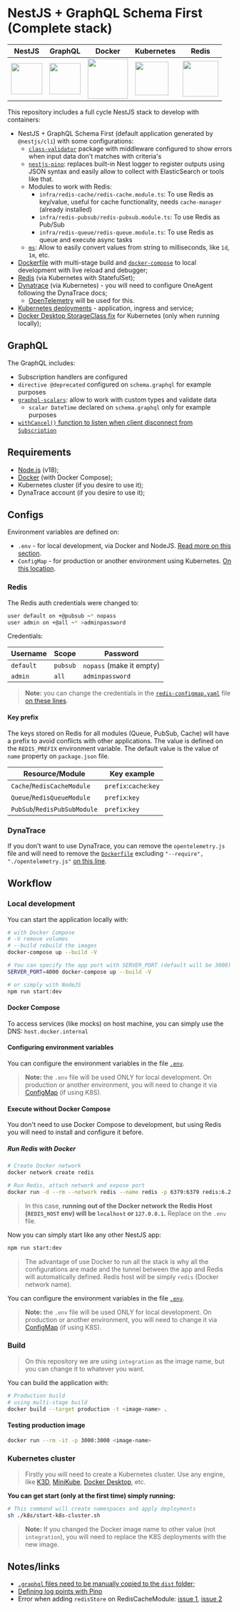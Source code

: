 # NestJS + GraphQL Schema First (Complete stack)

| NestJS                                                                | GraphQL                                                                                                                        | Docker                                                                                  | Kubernetes                                                                                                                                                             | Redis                                                                                        |
| --------------------------------------------------------------------- | ------------------------------------------------------------------------------------------------------------------------------ | --------------------------------------------------------------------------------------- | ---------------------------------------------------------------------------------------------------------------------------------------------------------------------- | -------------------------------------------------------------------------------------------- |
| <img src="https://docs.nestjs.com/assets/logo-small.svg" width="70"/> | <img src="https://upload.wikimedia.org/wikipedia/commons/thumb/1/17/GraphQL_Logo.svg/1200px-GraphQL_Logo.svg.png" width="70"/> | <img src="https://www.docker.com/wp-content/uploads/2022/03/Moby-logo.png" width="90"/> | <img src="https://upload.wikimedia.org/wikipedia/commons/thumb/3/39/Kubernetes_logo_without_workmark.svg/1200px-Kubernetes_logo_without_workmark.svg.png" width="75"/> | <img src="https://plugins.jetbrains.com/files/12820/199712/icon/pluginIcon.svg" width="80"/> |

This repository includes a full cycle NestJS stack to develop with containers:

- NestJS + GraphQL Schema First (default application generated by `@nestjs/cli`) with some configurations:
  - [`class-validator`](https://github.com/typestack/class-validator) package with middleware configured to show errors when input data don't matches with criteria's
  - [`nestjs-pino`](https://github.com/iamolegga/nestjs-pino): replaces built-in Nest logger to register outputs using JSON syntax and easily allow to collect with ElasticSearch or tools like that.
  - Modules to work with Redis:
    - `infra/redis-cache/redis-cache.module.ts`: To use Redis as key/value, useful for cache functionality, needs `cache-manager` (already installed)
    - `infra/redis-pubsub/redis-pubsub.module.ts`: To use Redis as Pub/Sub
    - `infra/redis-queue/redis-queue.module.ts`: To use Redis as queue and execute async tasks
  - [`ms`](https://github.com/vercel/ms): Allow to easily convert values from string to milliseconds, like `1d`, `1m`, etc.
- [Dockerfile](./Dockerfile) with multi-stage build and [`docker-compose`](./docker-compose.yml) to local development with live reload and debugger;
- [Redis](./k8s/redis/) (via Kubernetes with StatefulSet);
- [Dynatrace](./k8s/dynatrace/) (via Kubernetes) - you will need to configure OneAgent following the DynaTrace docs;
  - [OpenTelemetry](./opentelemetry.js) will be used for this.
- [Kubernetes deployments](./k8s/) - application, ingress and service;
- [Docker Desktop StorageClass fix](./k8s/docker-desktop/storageclass.yml) for Kubernetes (only when running locally);

## GraphQL

The GraphQL includes:

- Subscription handlers are configured
- `directive @deprecated` configured on `schema.graphql` for example purposes
- [`graphql-scalars`](https://the-guild.dev/graphql/scalars): allow to work with custom types and validate data
  - `scalar DateTime` declared on `schema.graphql` only for example purposes
- [`withCancel()` function to listen when client disconnect from `Subscription`](https://github.com/nestjs/graphql/issues/186#issuecomment-478238683)

## Requirements

- [Node.js](https://nodejs.org/en/) (v18);
- [Docker](https://www.docker.com/products/docker-desktop) (with Docker Compose);
- Kubernetes cluster (if you desire to use it);
- DynaTrace account (if you desire to use it);

## Configs

Environment variables are defined on:

- `.env` - for local development, via Docker and NodeJS. [Read more on this section](#configuring-environment-variables).
- `ConfigMap` - for production or another environment using Kubernetes. [On this location](./k8s/configmap.yml).

### Redis

The Redis auth credentials were changed to:

```bash
user default on +@pubsub ~* nopass
user admin on +@all ~* >adminpassword
```

Credentials:

| Username  | Scope    | Password                 |
| --------- | -------- | ------------------------ |
| `default` | `pubsub` | `nopass` (make it empty) |
| `admin`   | `all`    | `adminpassword`          |

> **Note:** you can change the credentials in the [`redis-configmap.yaml`](./k8s/redis/redis-configmap.yaml) file [on these lines](https://github.com/tiagoboeing/nestjs-graphql-schemafirst-docker-k8s/blob/5ad865af51fccf942550d991a662796b34f957ca/k8s/redis/redis-configmap.yaml#L768-L770).

#### Key prefix

The keys stored on Redis for all modules (Queue, PubSub, Cache) will have a prefix to avoid conflicts with other applications. The value is defined on the `REDIS_PREFIX` environment variable. The default value is the value of `name` property on `package.json` file.

| Resource/Module              | Key example            |
| ---------------------------- | ---------------------- |
| `Cache`/`RedisCacheModule`   | `prefix`:`cache`:`key` |
| `Queue`/`RedisQueueModule`   | `prefix`:`key`         |
| `PubSub`/`RedisPubSubModule` | `prefix`:`key`         |

### DynaTrace

If you don't want to use DynaTrace, you can remove the `opentelemetry.js` file and will need to remove the [`Dockerfile`](./Dockerfile) excluding `"--require", "./opentelemetry.js"` [on this line](https://github.com/tiagoboeing/nestjs-graphql-schemafirst-docker-k8s/blob/2c7daad63ea0fe7712353334aaa1d0702caee989/Dockerfile#L62).

## Workflow

### Local development

You can start the application locally with:

```bash
# with Docker Compose
# -V remove volumes
# --build rebuild the images
docker-compose up --build -V

# You can specify the app port with SERVER_PORT (default will be 3000)
SERVER_PORT=4000 docker-compose up --build -V

# or simply with NodeJS
npm run start:dev
```

#### Docker Compose

To access services (like mocks) on host machine, you can simply use the DNS: `host.docker.internal`

#### Configuring environment variables

You can configure the environment variables in the file [`.env`](./.env).

> **Note:** the `.env` file will be used ONLY for local development. On production or another environment, you will need to change it via [ConfigMap](./k8s/configmap.yml) (if using K8S).

#### Execute without Docker Compose

You don't need to use Docker Compose to development, but using Redis you will need to install and configure it before.

##### Run Redis with Docker

```bash
# Create Docker network
docker network create redis

# Run Redis, attach network and expose port
docker run -d --rm --network redis --name redis -p 6379:6379 redis:6.2.3-alpine
```

> In this case, **running out of the Docker network the Redis Host (`REDIS_HOST` env) will be `localhost` or `127.0.0.1`.** Replace on the `.env` file.

Now you can simply start like any other NestJS app:

```bash
npm run start:dev
```

> The advantage of use Docker to run all the stack is why all the configurations are made and the tunnel between the app and Redis will automatically defined. Redis host will be simply `redis` (Docker network name).

You can configure the environment variables in the file [`.env`](./.env).

> **Note:** the `.env` file will be used ONLY for local development. On production or another environment, you will need to change it via [ConfigMap](./k8s/configmap.yml) (if using K8S).

### Build

> On this repository we are using `integration` as the image name, but you can change it to whatever you want.

You can build the application with:

```bash
# Production build
# using multi-stage build
docker build --target production -t <image-name> .
```

#### Testing production image

```bash
docker run --rm -it -p 3000:3000 <image-name>
```

### Kubernetes cluster

> Firstly you will need to create a Kubernetes cluster. Use any engine, like [K3D](https://k3d.io/), [MiniKube](https://minikube.sigs.k8s.io/docs/start/), [Docker Desktop](https://www.docker.com/products/docker-desktop), etc.

**You can get start (only at the first time) simply running:**

```bash
# This command will create namespaces and apply deployments
sh ./k8s/start-k8s-cluster.sh
```

> **Note:** If you changed the Docker image name to other value (not `integration`), you will need to replace the K8S deployments with the new image.

## Notes/links

- [`.graphql` files need to be manually copied to the `dist` folder](https://github.com/nestjs/graphql/issues/135);
- [Defining log points with Pino](https://github.com/iamolegga/nestjs-pino#example)
- Error when adding `redisStore` on RedisCacheModule: [issue 1](https://github.com/node-cache-manager/node-cache-manager/issues/210), [issue 2](https://github.com/dabroek/node-cache-manager-redis-store/issues/40)
